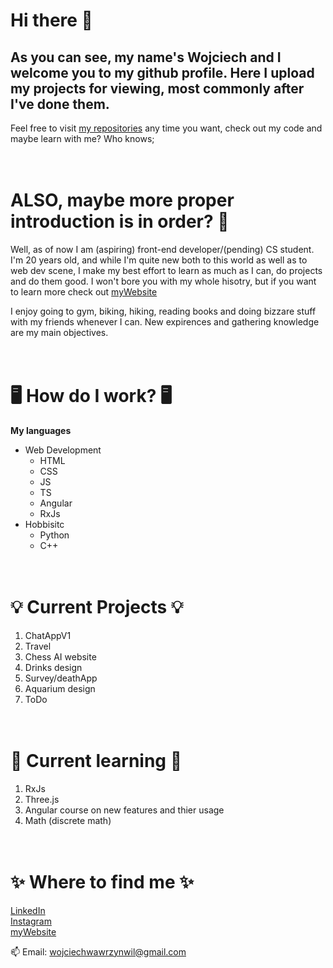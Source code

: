 # Hi there 👋

## As you can see, my name's Wojciech and I welcome you to my github profile. Here I upload my projects for viewing, most commonly after I've done them.
  
Feel free to visit [my repositories](https://github.com/Soldacium?tab=repositories) any time you want, check out my code and maybe learn with me? Who knows;
<br><br><br>

# ALSO, maybe more proper introduction is in order? 🙂
Well, as of now I am (aspiring) front-end developer/(pending) CS student. I'm 20 years old, and while I'm quite new both to this world as well as to web dev scene, I make my best effort to learn as much as I can, do projects and do them good. I won't bore you with my whole hisotry, but if you want to learn more check out [myWebsite](https://soldacium.github.io/portfolio)

I enjoy going to gym, biking, hiking, reading books and doing bizzare stuff with my friends whenever I can.
New expirences and gathering knowledge are my main objectives.
<br><br><br>

# 🖥️ How do I work? 🖥️
**My languages**
* Web Development
   * HTML
   * CSS
   * JS
   * TS
   * Angular
   * RxJs
* Hobbisitc
   * Python
   * C++
  <br><br><br>
   
# 💡 Current Projects 💡
1. ChatAppV1
2. Travel
3. Chess AI website
4. Drinks design
5. Survey/deathApp
6. Aquarium design
7. ToDo
<br><br><br>

# 🌱 Current learning 🌱
1. RxJs
2. Three.js
3. Angular course on new features and thier usage
4. Math (discrete math)
<br><br><br>

# ✨ Where to find me ✨
[LinkedIn](https://www.linkedin.com/in/wojciech-bulek-10a7321b3/) <br>
[Instagram](https://www.instagram.com/wowawil/?hl=pl) <br>
[myWebsite](https://soldacium.github.io/portfolio)

📫 Email: wojciechwawrzynwil@gmail.com

<br><br><br>


<!--
**Soldacium/Soldacium** is a ✨ _special_ ✨ repository because its `README.md` (this file) appears on your GitHub profile.

Here are some ideas to get you started:

- 🔭 I’m currently working on ...
- 🌱 I’m currently learning ...
- 👯 I’m looking to collaborate on ...
- 🤔 I’m looking for help with ...
- 💬 Ask me about ...
- 📫 How to reach me: ...
- 😄 Pronouns: ...
- ⚡ Fun fact: ...
-->
